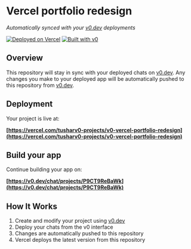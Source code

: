 # Vercel portfolio redesign

*Automatically synced with your [v0.dev](https://v0.dev) deployments*

[![Deployed on Vercel](https://img.shields.io/badge/Deployed%20on-Vercel-black?style=for-the-badge&logo=vercel)](https://vercel.com/tusharv0-projects/v0-vercel-portfolio-redesign)
[![Built with v0](https://img.shields.io/badge/Built%20with-v0.dev-black?style=for-the-badge)](https://v0.dev/chat/projects/P9CT9ReBaWk)

## Overview

This repository will stay in sync with your deployed chats on [v0.dev](https://v0.dev).
Any changes you make to your deployed app will be automatically pushed to this repository from [v0.dev](https://v0.dev).

## Deployment

Your project is live at:

**[https://vercel.com/tusharv0-projects/v0-vercel-portfolio-redesign](https://vercel.com/tusharv0-projects/v0-vercel-portfolio-redesign)**

## Build your app

Continue building your app on:

**[https://v0.dev/chat/projects/P9CT9ReBaWk](https://v0.dev/chat/projects/P9CT9ReBaWk)**

## How It Works

1. Create and modify your project using [v0.dev](https://v0.dev)
2. Deploy your chats from the v0 interface
3. Changes are automatically pushed to this repository
4. Vercel deploys the latest version from this repository
